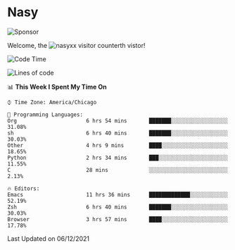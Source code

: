 # Nasy

<!--
<p align="center">
<img height="200" src="https://github-readme-stats.vercel.app/api?username=nasyxx&count_private=true&show_icons=true&theme=dracula&include_all_commits=true"/>
<img height="200" src="https://github-readme-stats.vercel.app/api/top-langs/?username=nasyxx&theme=dracula&hide=html,jupyter+notebook&count_private=true&show_icons=true"/>
</p>

  
----------------
-->

![Sponsor](https://img.shields.io/static/v1.svg?label=Sponsor&message=%E2%9D%A4&logo=GitHub&style=flat&color=pink)
 
Welcome, the ![nasyxx visitor counter](https://count.getloli.com/get/@nasyxx?theme=rule34)th vistor!
 
<!--START_SECTION:waka-->
![Code Time](http://img.shields.io/badge/Code%20Time-1%2C525%20hrs%202%20mins-blue)

![Lines of code](https://img.shields.io/badge/From%20Hello%20World%20I%27ve%20Written-5%20Million%20lines%20of%20code-blue)

📊 **This Week I Spent My Time On** 

```text
⌚︎ Time Zone: America/Chicago

💬 Programming Languages: 
Org                      6 hrs 54 mins       ███████░░░░░░░░░░░░░░░░░░   31.08% 
sh                       6 hrs 40 mins       ███████░░░░░░░░░░░░░░░░░░   30.03% 
Other                    4 hrs 9 mins        ████░░░░░░░░░░░░░░░░░░░░░   18.65% 
Python                   2 hrs 34 mins       ███░░░░░░░░░░░░░░░░░░░░░░   11.55% 
C                        28 mins             ░░░░░░░░░░░░░░░░░░░░░░░░░   2.13%

🔥 Editors: 
Emacs                    11 hrs 36 mins      █████████████░░░░░░░░░░░░   52.19% 
Zsh                      6 hrs 40 mins       ███████░░░░░░░░░░░░░░░░░░   30.03% 
Browser                  3 hrs 57 mins       ████░░░░░░░░░░░░░░░░░░░░░   17.78%

```


 Last Updated on 06/12/2021
<!--END_SECTION:waka-->

<!-- ![visitors](https://visitor-badge.laobi.icu/badge?page_id=nasyxx.nasyxx) -->
